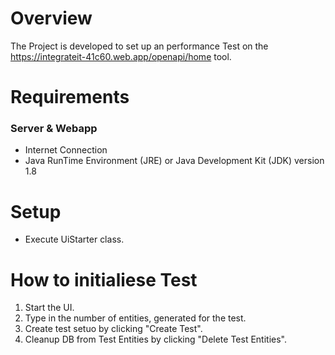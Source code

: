 # Overview  
  
The Project is developed to set up an performance Test on the https://integrateit-41c60.web.app/openapi/home tool.
	
# Requirements
### Server & Webapp
- Internet Connection
- Java RunTime Environment (JRE) or Java Development Kit (JDK) version 1.8

# Setup

* Execute UiStarter class.

# How to initialiese Test
1. Start the UI.
2. Type in the number of entities, generated for the test. 
3. Create test setuo by clicking "Create Test".
4. Cleanup DB from Test Entities by clicking "Delete Test Entities".
